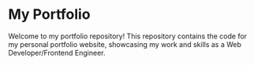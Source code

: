 # My Portfolio

Welcome to my portfolio repository! This repository contains the code for my personal portfolio website, showcasing my work and skills as a Web Developer/Frontend Engineer.
